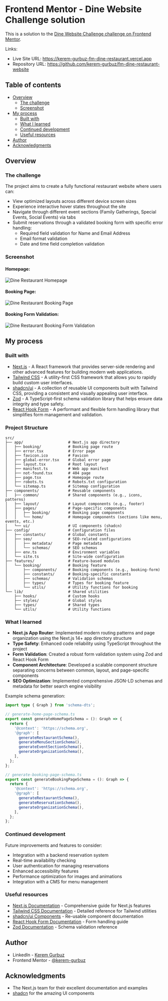 # Frontend Mentor - Dine Website Challenge solution

This is a solution to the [Dine Website Challenge challenge on Frontend Mentor](https://www.frontendmentor.io/challenges/dine-restaurant-website-yAt7Vvxt7).

Links:

- Live Site URL: https://kerem-gurbuz-fm-dine-restaurant.vercel.app
- Repository URL: https://github.com/kerem-gurbuz/fm-dine-restaurant-website

## Table of contents

- [Overview](#overview)
  - [The challenge](#the-challenge)
  - [Screenshot](#screenshot)
- [My process](#my-process)
  - [Built with](#built-with)
  - [What I learned](#what-i-learned)
  - [Continued development](#continued-development)
  - [Useful resources](#useful-resources)
- [Author](#author)
- [Acknowledgments](#acknowledgments)

## Overview

### The challenge

The project aims to create a fully functional restaurant website where users can:

- View optimized layouts across different device screen sizes
- Experience interactive hover states throughout the site
- Navigate through different event sections (Family Gatherings, Special Events, Social Events) via tabs
- Submit reservations through a validated booking form with specific error handling:
  - Required field validation for Name and Email Address
  - Email format validation
  - Date and time field completion validation

### Screenshot

#### Homepage:

![Dine Restaurant Homepage](/public/screenshots/homepage.webp)

#### Booking Page:

![Dine Restaurant Booking Page](/public/screenshots/booking-page.webp)

#### Booking Form Validation:

![Dine Restaurant Booking Form Validation](/public/screenshots/booking-page-active.webp)

## My process

### Built with

- [Next.js](https://nextjs.org/) - A React framework that provides server-side rendering and other advanced features for building modern web applications.
- [Tailwind CSS](https://tailwindcss.com/) - A utility-first CSS framework that allows you to rapidly build custom user interfaces.
- [shadcn/ui](https://ui.shadcn.com/) - A collection of reusable UI components built with Tailwind CSS, providing a consistent and visually appealing user interface.
- [Zod](https://zod.dev/) - A TypeScript-first schema validation library that helps ensure data integrity and type safety.
- [React Hook Form](https://react-hook-form.com/) - A performant and flexible form handling library that simplifies form management and validation.

### Project Structure

```
src/
├── app/                    # Next.js app directory
│   ├── booking/            # Booking page route
│   ├── error.tsx           # Error page
│   ├── favicon.ico         # Favicon
│   ├── global-error.tsx    # Global error page
│   ├── layout.tsx          # Root layout
│   ├── manifest.ts         # Web app manifest
│   ├── not-found.tsx       # 404 page
│   ├── page.tsx            # Homepage route
│   ├── robots.ts           # Robots.txt configuration
│   └── sitemap.ts          # Sitemap configuration
├── components/             # Reusable components
│   ├── common/             # Shared components (e.g., icons, patterns)
│   ├── layout/             # Layout components (e.g., footer)
│   ├── pages/              # Page-specific components
│   │   ├── booking/        # Booking page components
│   │   └── home/           # Homepage components (sections like menu, events, etc.)
│   └── ui/                 # UI components (shadcn)
├── config/                 # Configuration files
│   ├── constants/          # Global constants
│   ├── seo/                # SEO-related configurations
│   │   ├── metadata/       # Page metadata
│   │   └── schemas/        # SEO schemas
│   ├── env.ts              # Environment variables
│   └── site.ts             # Site-wide configuration
├── features/               # Feature-based modules
│   └── booking/            # Booking feature
│       ├── components/     # Booking components (e.g., booking-form)
│       ├── constants/      # Booking-specific constants
│       ├── schemas/        # Validation schemas
│       ├── types/          # Types for booking feature
│       └── utils/          # Utility functions for booking
└── lib/                    # Shared utilities
    ├── hooks/              # Custom hooks
    ├── styles/             # Global styles
    ├── types/              # Shared types
    └── utils/              # Utility functions
```

### What I learned

- **Next.js App Router**: Implemented modern routing patterns and page organization using the Next.js 14+ app directory structure
- **Type Safety**: Enhanced code reliability using TypeScript throughout the project
- **Form Validation**: Created a robust form validation system using Zod and React Hook Form
- **Component Architecture**: Developed a scalable component structure separating concerns between common, layout, and page-specific components
- **SEO Optimization**: Implemented comprehensive JSON-LD schemas and metadata for better search engine visibility

Example schema generation:

```typescript
import type { Graph } from 'schema-dts';

// generate-home-page-schema.ts
export const generateHomePageSchema = (): Graph => {
  return {
    '@context': 'https://schema.org',
    '@graph': [
      generateRestaurantSchema(),
      generateMenuSectionSchema(),
      generateEventSectionSchema(),
      generateOrganizationSchema(),
    ],
  };
};

// generate-booking-page-schema.ts
export const generateBookingPageSchema = (): Graph => {
  return {
    '@context': 'https://schema.org',
    '@graph': [
      generateRestaurantSchema(),
      generateReservationSchema(),
      generateOrganizationSchema(),
    ],
  };
};
```

### Continued development

Future improvements and features to consider:

- Integration with a backend reservation system
- Real-time availability checking
- User authentication for managing reservations
- Enhanced accessibility features
- Performance optimization for images and animations
- Integration with a CMS for menu management

### Useful resources

- [Next.js Documentation](https://nextjs.org/docs) - Comprehensive guide for Next.js features
- [Tailwind CSS Documentation](https://tailwindcss.com/docs) - Detailed reference for Tailwind utilities
- [shadcn/ui Components](https://ui.shadcn.com/) - Re-usable component documentation
- [React Hook Form Documentation](https://react-hook-form.com/get-started) - Form handling guide
- [Zod Documentation](https://zod.dev/) - Schema validation reference

## Author

- LinkedIn - [Kerem Gurbuz](https://www.linkedin.com/in/gurbuz-kerem)
- Frontend Mentor - [@kerem-gurbuz](https://www.frontendmentor.io/profile/kerem-gurbuz)

## Acknowledgments

- The Next.js team for their excellent documentation and examples
- [shadcn](https://twitter.com/shadcn) for the amazing UI components
